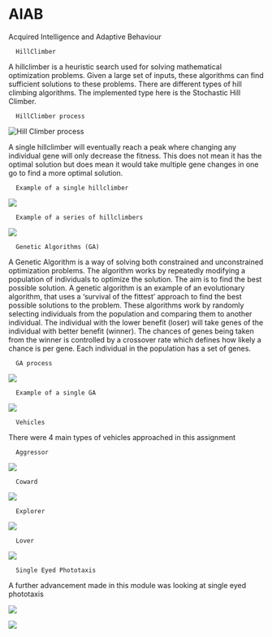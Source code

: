 # AIAB
Acquired Intelligence and Adaptive Behaviour

      HillClimber

A hillclimber is a heuristic search used for solving mathematical optimization problems. Given a large set of inputs, these algorithms can find sufficient solutions to these problems. There are different types of hill climbing algorithms. The implemented type here is the Stochastic Hill Climber.

      HillClimber process

![Hill Climber process](./images/hillclimberDiagram.png)

A single hillclimber will eventually reach a peak where changing any individual gene will only decrease the fitness. This does not mean it has the optimal solution but does mean it would take multiple gene changes in one go to find a more optimal solution.

      Example of a single hillclimber

![](./images/singleHillClimber.png)

      Example of a series of hillclimbers

![](./images/multipleHillClimber.png)

      Genetic Algorithms (GA)

A Genetic Algorithm is a way of solving both constrained and unconstrained optimization problems. The algorithm works by repeatedly modifying a population of individuals to optimize the solution. The aim is to find the best possible solution. A genetic algorithm is an example of an evolutionary algorithm, that uses a ‘survival of the fittest’ approach to find the best possible solutions to the problem. These algorithms work by randomly selecting individuals from the population and comparing them to another individual. The individual with the lower benefit (loser) will take genes of the individual with better benefit (winner). The chances of genes being taken from the winner is controlled by a crossover rate which defines how likely a chance is per gene. Each individual in the population has a set of genes.

      GA process

![](./images/gaDiagram.png)

      Example of a single GA
      
![](./images/singleGA.png)

      Vehicles

There were 4 main types of vehicles approached in this assignment
      
      Aggressor
     
![](./images/aggressor.png)

      Coward
     
![](./images/coward1.png)

      Explorer
     
![](./images/explorer.png)

      Lover
     
![](./images/lover1.png)

      Single Eyed Phototaxis
      
A further advancement made in this module was looking at single eyed phototaxis

![](./images/singleEyedPhototaxis.png)

![](./images/singleEyedPhototaxis2.png)
